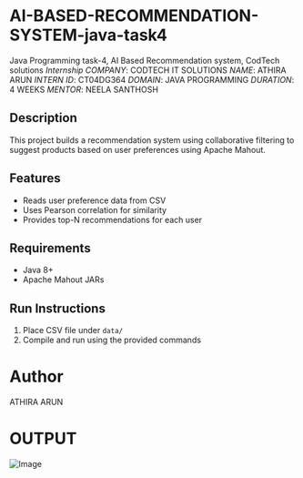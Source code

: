 #  AI-BASED-RECOMMENDATION-SYSTEM-java-task4
Java Programming task-4, AI Based Recommendation system, CodTech solutions 
*Internship COMPANY*: CODTECH IT SOLUTIONS 
*NAME*: ATHIRA ARUN 
*INTERN ID*: CT04DG364 
*DOMAIN*: JAVA PROGRAMMING 
*DURATION*: 4 WEEKS 
*MENTOR*: NEELA SANTHOSH

## Description
This project builds a recommendation system using collaborative filtering to suggest products based on user preferences using Apache Mahout.

## Features
- Reads user preference data from CSV
- Uses Pearson correlation for similarity
- Provides top-N recommendations for each user

## Requirements
- Java 8+
- Apache Mahout JARs

## Run Instructions
1. Place CSV file under `data/`
2. Compile and run using the provided commands

# Author
ATHIRA ARUN

# OUTPUT
![Image](https://github.com/user-attachments/assets/232a6166-b7e7-4b03-a280-fa0b2f22f461)

